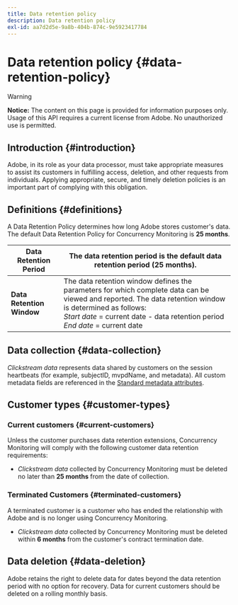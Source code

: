 ```yaml
---
title: Data retention policy
description: Data retention policy
exl-id: aa7d2d5e-9a8b-404b-874c-9e5923417784
---
```

# Data retention policy {#data-retention-policy}

>[!WARNING]
>
>**Notice:** The content on this page is provided for information purposes only. Usage of this API requires a current license from Adobe. No unauthorized use is permitted.


## Introduction {#introduction} 

Adobe, in its role as your data processor, must take appropriate measures to assist its customers in fulfilling access, deletion, and other requests from individuals. Applying appropriate, secure, and timely deletion policies is an important part of complying with this obligation. 

## Definitions {#definitions}

A Data Retention Policy determines how long Adobe stores customer's data. The default Data Retention Policy for Concurrency Monitoring is **25 months**. 

| Data Retention Period | The data retention period is the default data retention period (25 months). |
|---|---|
| **Data Retention Window** | The data retention window defines the parameters for which complete data can be viewed and reported. The data retention window is determined as follows:<br/> *Start date* = current date - data retention period <br/>*End date* = current date |

## Data collection {#data-collection} 

*Clickstream data* represents data shared by customers on the session heartbeats (for example, subjectID, mvpdName, and metadata). All custom metadata fields are referenced in the [Standard metadata attributes](/help/concurrency-monitoring/standard-metadata-attributes.md).

## Customer types {#customer-types}

### Current customers {#current-customers} 

Unless the customer purchases data retention extensions, Concurrency Monitoring will comply with the following customer data retention requirements:

* *Clickstream data* collected by Concurrency Monitoring must be deleted no later than **25 months** from the date of collection. 

### Terminated Customers {#terminated-customers}

A terminated customer is a customer who has ended the relationship with Adobe and is no longer using Concurrency Monitoring.

* *Clickstream data* collected by Concurrency Monitoring must be deleted within **6 months** from the customer's contract termination date.
 
## Data deletion {#data-deletion} 

Adobe retains the right to delete data for dates beyond the data retention period with no option for recovery. Data for current customers should be deleted on a rolling monthly basis.
